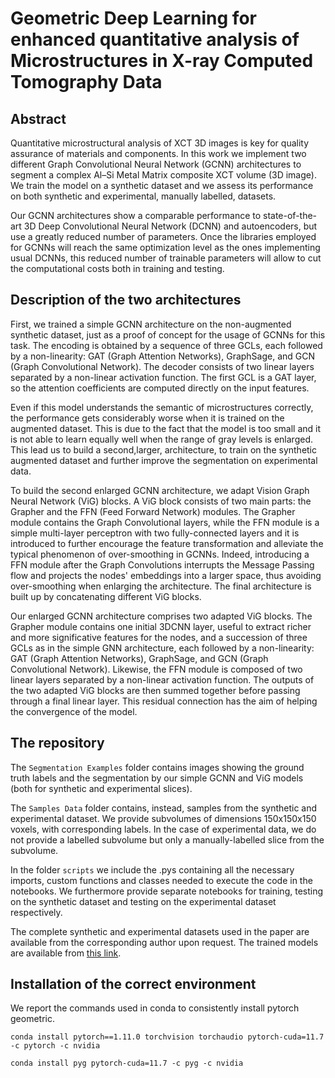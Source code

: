 # Geometric Deep Learning for enhanced quantitative analysis of Microstructures in X-ray Computed Tomography Data

## Abstract

Quantitative microstructural analysis of XCT 3D images is key for quality assurance of materials and components. In this work we
implement two different Graph Convolutional Neural Network (GCNN) architectures to segment a complex Al–Si Metal Matrix composite XCT volume (3D image). We train the model on a synthetic dataset and we assess its performance on both synthetic and experimental, manually labelled, datasets. 

Our GCNN architectures show a comparable performance to state-of-the-art 3D Deep Convolutional Neural Network (DCNN) and autoencoders, but use a greatly reduced number of parameters. Once the libraries employed for GCNNs will reach the same optimization level as the ones implementing usual DCNNs, this reduced number of trainable parameters will allow to cut the computational costs both in training and testing.

## Description of the two architectures

First, we trained a simple GCNN architecture on the non-augmented synthetic dataset, just as a proof of concept for the usage of GCNNs for this task. The encoding is obtained by a sequence of three GCLs, each followed by a non-linearity: GAT (Graph Attention Networks), GraphSage, and GCN (Graph Convolutional Network). The decoder consists of two linear layers separated by a non-linear activation function. The first GCL is a GAT layer, so the attention coefficients are computed directly on the input features.

Even if this model understands the semantic of microstructures correctly, the performance gets considerably worse when it is trained on the augmented dataset. This is due to the fact that the model is too small and it is not able to learn equally well when the range of gray levels is enlarged. This lead us to build a second,larger, architecture, to train on the synthetic augmented dataset and further improve the segmentation on experimental data.

To build the second enlarged GCNN architecture, we adapt Vision Graph Neural Network (ViG) blocks. A ViG block consists of two main parts: the Grapher and the FFN (Feed Forward Network) modules. The Grapher module contains the Graph Convolutional layers, while the FFN module is a simple multi-layer perceptron with two fully-connected layers and it is introduced to further encourage the feature transformation and alleviate the typical phenomenon of over-smoothing in GCNNs. Indeed, introducing a FFN module after the Graph Convolutions interrupts the Message Passing flow and projects the nodes' embeddings into a larger space, thus avoiding over-smoothing when enlarging the architecture. The final architecture is built up by concatenating different ViG blocks.

Our enlarged GCNN architecture comprises two adapted ViG blocks. The Grapher module contains one initial 3DCNN layer, useful to extract richer and more significative features for the nodes, and a succession of three GCLs as in the simple GNN architecture, each followed by a non-linearity: GAT (Graph Attention Networks), GraphSage, and GCN (Graph Convolutional Network). Likewise, the FFN module is composed of two linear layers separated by a non-linear activation function. The outputs of the two adapted ViG blocks are then summed together before passing through a final linear layer. This residual connection has the aim of helping the convergence of the model.

## The repository

The `Segmentation Examples` folder contains images showing the ground truth labels and the segmentation by our simple GCNN and ViG models (both for synthetic and experimental slices).

The `Samples Data` folder contains, instead, samples from the synthetic and experimental dataset. We provide subvolumes of dimensions 150x150x150 voxels, with corresponding labels. In the case of experimental data, we do not provide a labelled subvolume but only a manually-labelled slice from the subvolume.

In the folder `scripts` we include the .pys containing all the necessary imports, custom functions and classes needed to execute the code in the notebooks. We furthermore provide separate notebooks for training, testing on the synthetic dataset and testing on the experimental dataset respectively.

The complete synthetic and experimental datasets used in the paper are available from the corresponding author upon request. The trained models are available from [this link](https://liveunibo-my.sharepoint.com/:f:/g/personal/ferdinando_zanchett2_unibo_it/EmIJsOuc311MqaonANsFLU4BUuXTnRbOWu0_5Yv33KptWg?e=rJZTgm).

## Installation of the correct environment

We report the commands used in conda to consistently install pytorch geometric.

```
conda install pytorch==1.11.0 torchvision torchaudio pytorch-cuda=11.7 -c pytorch -c nvidia 

conda install pyg pytorch-cuda=11.7 -c pyg -c nvidia 
```
